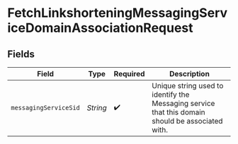 # FetchLinkshorteningMessagingServiceDomainAssociationRequest


## Fields

| Field                                                                                            | Type                                                                                             | Required                                                                                         | Description                                                                                      |
| ------------------------------------------------------------------------------------------------ | ------------------------------------------------------------------------------------------------ | ------------------------------------------------------------------------------------------------ | ------------------------------------------------------------------------------------------------ |
| `messagingServiceSid`                                                                            | *String*                                                                                         | :heavy_check_mark:                                                                               | Unique string used to identify the Messaging service that this domain should be associated with. |